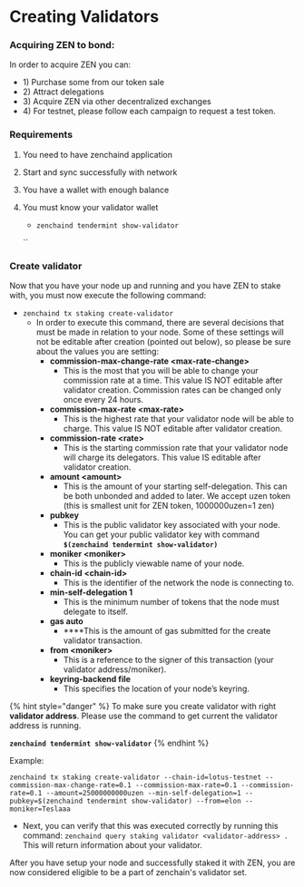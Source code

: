 # Creating Validators

### Acquiring ZEN to bond:

In order to acquire ZEN you can: 

* 1\) Purchase some from our token sale 
* 2\) Attract delegations 
* 3\) Acquire ZEN via other decentralized exchanges
* 4\) For testnet, please follow each campaign to request a test token. 

### Requirements

1. You need to have zenchaind application
2. Start and sync successfully with network
3. You have a wallet with enough balance
4. You must know your validator wallet 

   * `zenchaind tendermint show-validator`

   \`\`

### Create validator

Now that you have your node up and running and you have ZEN to stake with, you must now execute the following command:

* `zenchaind tx staking create-validator` 
  * In order to execute this command, there are several decisions that must be made in relation to your node. Some of these settings will not be editable after creation \(pointed out below\), so please be sure about the values you are setting:
    * **commission-max-change-rate &lt;max-rate-change&gt;**
      * This is the most that you will be able to change your commission rate at a time. This value IS NOT editable after validator creation. Commission rates can be changed only once every 24 hours.
    * **commission-max-rate &lt;max-rate&gt;**
      * This is the highest rate that your validator node will be able to charge. This value IS NOT editable after validator creation.
    * **commission-rate &lt;rate&gt;**
      * This is the starting commission rate that your validator node will charge its delegators. This value IS editable after validator creation.
    * **amount &lt;amount&gt;** 
      * This is the amount of your starting self-delegation. This can be both unbonded and added to later. We accept uzen token \(this is smallest unit for ZEN token, 1000000uzen=1 zen\) 
    * **pubkey** 
      * This is the public validator key associated with your node. You can get your public validator key with command **`$(zenchaind tendermint show-validator)`** 
    * **moniker &lt;moniker&gt;**
      * This is the publicly viewable name of your node.
    * **chain-id &lt;chain-id&gt;**
      *  This is the identifier of the network the node is connecting to.
    * **min-self-delegation 1** 
      * This is the minimum number of tokens that the node must delegate to itself.
    * **gas auto** 
      *  ****This is the amount of gas submitted for the create validator transaction.
    * **from &lt;moniker&gt;** 
      * This is a reference to the signer of this transaction \(your validator address/moniker\).
    * **keyring-backend file**
      * This specifies the location of your node’s keyring.



{% hint style="danger" %}
To make sure you create validator with right **validator address**. Please use the command to get current the validator address is running. 

**`zenchaind tendermint show-validator`**
{% endhint %}

Example: 

```text
zenchaind tx staking create-validator --chain-id=lotus-testnet --commission-max-change-rate=0.1 --commission-max-rate=0.1 --commission-rate=0.1 --amount=25000000000uzen --min-self-delegation=1 --pubkey=$(zenchaind tendermint show-validator) --from=elon --moniker=Teslaaa
```

* Next, you can verify that this was executed correctly by running this command:  `zenchaind query staking validator <validator-address> .` This will return information about your validator.

After you have setup your node and successfully staked it with ZEN, you are now considered eligible to be a part of zenchain's validator set. 

